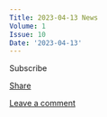 ```yaml
---
Title: 2023-04-13 News
Volume: 1
Issue: 10
Date: '2023-04-13'
---
```

Subscribe

[Share](https://johto.substack.com/p/vol1-10?utm_source=substack&utm_medium=email&utm_content=share&action=share)

[Leave a comment](https://johto.substack.com/p/vol1-10/comments)